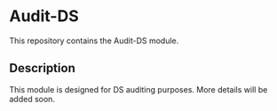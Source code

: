 # Audit-DS

This repository contains the Audit-DS module.

## Description

This module is designed for DS auditing purposes. More details will be added soon.
